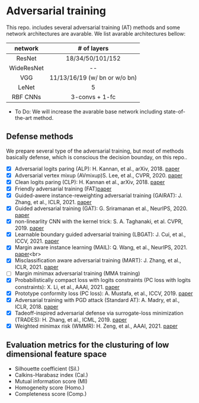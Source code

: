 # Adversarial training
This repo. includes several adversarial training (AT) methods and some network architectures are avarable.
We list avarable architectures bellow:

|network|# of layers|
| :---: | :---: |
|ResNet|18/34/50/101/152|
|WideResNet| -- |
|VGG|11/13/16/19 (w/ bn or w/o bn)|
|LeNet|5|
|RBF CNNs|3-convs + 1-fc|

* To Do: We will increase the avarable base network including state-of-the-art method.

## Defense methods
We prepare several type of the adversarial training, but most of methods basically defense, which is conscious the decision bounday, on this repo..

- [x] Adversarial logits paring (ALP): H. Kannan, et al., arXiv, 2018. [paper](https://arxiv.org/abs/1803.06373)<br>
- [x] Adversarial vertex mixup (AVmixup)S. Lee, et al., CVPR, 2020. [paper](https://arxiv.org/abs/2003.02484)<br>
- [x] Clean logits paring (CLP): H. Kannan et al., arXiv, 2018. [paper](https://arxiv.org/abs/1803.06373)<br>
- [x] Friendly adversarial training (FAT)[paper](https://arxiv.org/abs/2002.11242)<br>
- [x] Guided-awere instance-reweighting adversarial training (GAIRAT): J. Zhang, et al., ICLR, 2021. [paper](https://arxiv.org/abs/2010.01736)<br>
- [x] Guided adversarial training (GAT): G. Sriramanan et al., NeurIPS, 2020. [paper](https://arxiv.org/abs/2011.14969)<br>
- [x] non-linearlity CNN with the kernel trick: S. A. Taghanaki, et al. CVPR, 2019. [paper](https://arxiv.org/abs/1903.01015)<br>
- [x] Learnable boundary guided adversarial training (LBGAT): J. Cui, et al., ICCV, 2021. [paper](https://arxiv.org/abs/2011.11164)<br>
- [x] Margin aware instance learning (MAIL): Q. Wang, et al., NeurIPS, 2021. [paper](https://arxiv.org/abs/2106.07904#:~:text=Probabilistic%20Margins%20for%20Instance%20Reweighting%20in%20Adversarial%20Training,-Qizhou%20Wang%2C%20Feng&text=Reweighting%20adversarial%20data%20during%20training,critical%20and%20given%20larger%20weights.)<br>
- [x] Misclassification aware adversarial training (MART): J. Zhang, et al., ICLR, 2021. [paper](https://arxiv.org/abs/2010.01736)<br>
- [ ] Margin minimax adversarial training (MMA training)<br>
- [x] Probabilistically compact loss with logits constraints (PC loss with logits constraints): X. Li, et al., AAAI, 2021. [paper](https://arxiv.org/abs/2012.07688)<br>
- [x] Prototype conformity loss (PC loss): A. Mustafa, et al., ICCV, 2019. [paper](https://arxiv.org/abs/1904.00887)<br>
- [x] Adversarial training with PGD attack (Standard AT): A. Madry, et al., ICLR, 2018. [paper](https://arxiv.org/abs/1706.06083)<br>
- [x] Tadeoff-inspired adversarial defense via surrogate-loss minimization (TRADES): H. Zhang, et al., ICML, 2019. [paper](https://arxiv.org/abs/1901.08573)<br>
- [x] Weighted minimax risk (WMMR): H. Zeng, et al., AAAI, 2021. [paper](https://arxiv.org/abs/2010.12989)

## Evaluation metrics for the clusturing of low dimensional feature space
* Silhouette coefficient (Sil.)
* Calkins-Harabasz index (Cal.)
* Mutual information score (MI)
* Homogeneity score (Homo.)
* Completeness score (Comp.)